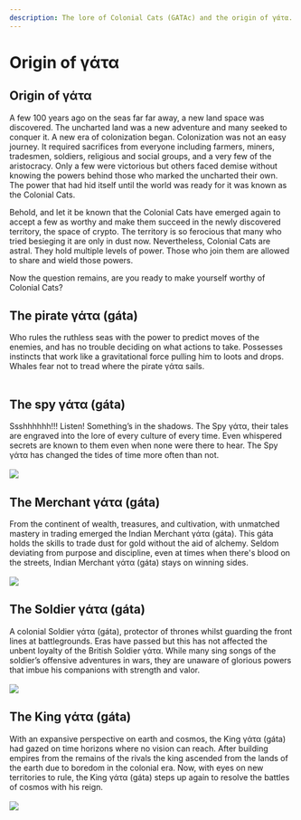 ```yaml
---
description: The lore of Colonial Cats (GATAc) and the origin of γάτα.
---
```


# Origin of γάτα

## Origin of **γάτα**

A few 100 years ago on the seas far far away, a new land space was discovered. The uncharted land was a new adventure and many seeked to conquer it. A new era of colonization began. Colonization was not an easy journey. It required sacrifices from everyone including farmers, miners, tradesmen, soldiers, religious and social groups, and a very few of the aristocracy. Only a few were victorious but others faced demise without knowing the powers behind those who marked the uncharted their own. The power that had hid itself until the world was ready for it was known as the Colonial Cats.

Behold, and let it be known that the Colonial Cats have emerged again to accept a few as worthy and make them succeed in the newly discovered territory, the space of crypto. The territory is so ferocious that many who tried besieging it are only in dust now. Nevertheless, Colonial Cats are astral. They hold multiple levels of power. Those who join them are allowed to share and wield those powers.

Now the question remains, are you ready to make yourself worthy of Colonial Cats?

## T**he pirate γάτα (gáta)**

Who rules the ruthless seas with the power to predict moves of the enemies, and has no trouble deciding on what actions to take. Possesses instincts that work like a gravitational force pulling him to loots and drops. Whales fear not to tread where the pirate γάτα sails.\
\
<img src="../../../.gitbook/assets/image (39).png" alt="" data-size="original">

## **The spy γάτα (gáta)**

Ssshhhhhh!!! Listen! Something’s in the shadows. The Spy γάτα, their tales are engraved into the lore of every culture of every time. Even whispered secrets are known to them even when none were there to hear. The Spy γάτα has changed the tides of time more often than not.\
\
![](<../../../.gitbook/assets/image (41).png>)

## The Merchant γάτα (gáta)

From the continent of wealth, treasures, and cultivation, with unmatched mastery in trading emerged the Indian Merchant γάτα (gáta). This gáta holds the skills to trade dust for gold without the aid of alchemy. Seldom deviating from purpose and discipline, even at times when there's blood on the streets, Indian Merchant γάτα (gáta) stays on winning sides.\
\
![](<../../../.gitbook/assets/image (38).png>)

## The Soldier γάτα (gáta)

A colonial Soldier γάτα (gáta), protector of thrones whilst guarding the front lines at battlegrounds. Eras have passed but this has not affected the unbent loyalty of the British Soldier γάτα. While many sing songs of the soldier’s offensive adventures in wars, they are unaware of glorious powers that imbue his companions with strength and valor.\
\
![](<../../../.gitbook/assets/image (45).png>)

## The King γάτα (gáta)

With an expansive perspective on earth and cosmos, the King γάτα (gáta) had gazed on time horizons where no vision can reach. After building empires from the remains of the rivals the king ascended from the lands of the earth due to boredom in the colonial era. Now, with eyes on new territories to rule, the King γάτα (gáta) steps up again to resolve the battles of cosmos with his reign.\
\
![](<../../../.gitbook/assets/image (36).png>)
